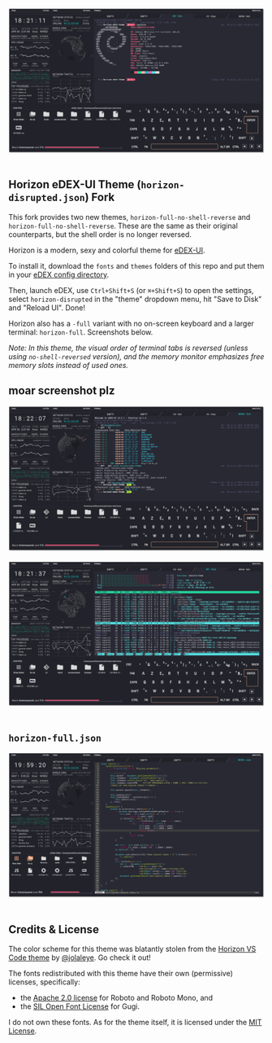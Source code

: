 <p align="center">
  <img alt="screenshot" src="https://github.com/GitSquared/horizon-edex-theme/raw/master/screenshots/main.png">
  <br><br>
</p>

## Horizon eDEX-UI Theme (`horizon-disrupted.json`) Fork

This fork provides two new themes, `horizon-full-no-shell-reverse` and `horizon-full-no-shell-reverse`. These are the same as their original counterparts, but the shell order is no longer reversed.

Horizon is a modern, sexy and colorful theme for [eDEX-UI](https://github.com/GitSquared/edex-ui).

To install it, download the `fonts` and `themes` folders of this repo and put them in your [eDEX config directory](https://github.com/GitSquared/edex-ui/wiki/userData).

Then, launch eDEX, use `Ctrl+Shift+S` (or `⌘+Shift+S`) to open the settings, select `horizon-disrupted` in the "theme" dropdown menu, hit "Save to Disk" and "Reload UI". Done!

Horizon also has a `-full` variant with no on-screen keyboard and a larger terminal: `horizon-full`. Screenshots below.

*Note: In this theme, the visual order of terminal tabs is reversed (unless using `no-shell-reversed` version), and the memory monitor emphasizes free memory slots instead of used ones.*



## moar screenshot plz

<p align="center">
  <img alt="screenshot" src="https://github.com/GitSquared/horizon-edex-theme/raw/master/screenshots/bobfish.png">
  <br><br>
  <img alt="screenshot" src="https://github.com/GitSquared/horizon-edex-theme/raw/master/screenshots/htop.png">
  <br><br>



## `horizon-full.json`

 <p align="center">
  <img alt="screenshot" src="https://github.com/GitSquared/horizon-edex-theme/raw/master/screenshots/full.png">
  <br><br>
</p>


## Credits & License

The color scheme for this theme was blatantly stolen from the [Horizon VS Code theme](https://github.com/jolaleye/horizon-theme-vscode) by [@jolaleye](https://github.com/jolaleye). Go check it out!

The fonts redistributed with this theme have their own (permissive) licenses, specifically:
- the [Apache 2.0 license](https://github.com/GitSquared/horizon-edex-theme/blob/master/LICENSE-Roboto) for Roboto and Roboto Mono, and
- the [SIL Open Font License](https://github.com/GitSquared/horizon-edex-theme/blob/master/LICENSE-Gugi) for Gugi.

I do not own these fonts.
As for the theme itself, it is licensed under the [MIT License](https://github.com/GitSquared/horizon-edex-theme/blob/master/LICENSE).
